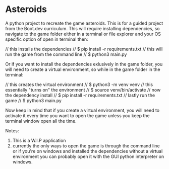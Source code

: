 # Asteroids
A python project to recreate the game asteroids. This is for a guided project from the Boot.dev curriculum.
This will require installing dependencies, so navigate to the game folder either in a terminal or file explorer
and your OS specific option of open in terminal then:

// this installs the dependencies // $ pip install -r requirements.txt
// this will run the game from the command line // $ python3 main.py

Or if you want to install the dependencies exlusively in the game folder, you will need to create a virtual 
environment, so while in the game folder in the terminal:

// this creates the virtual environment // $ python3 -m venv venv
// this essentially "turns on" the environment // $ source venv/bin/activate
// now the dependency install // $ pip install -r requirements.txt
// lastly run the game // $ python3 main.py

Now keep in mind that if you create a virtual environment, you will need to activate it every time you want to open
the game unless you keep the terminal window open all the time.

Notes:
1. This is a W.I.P application
2. currently the only ways to open the game is through the command line or if you're on windows and installed the 
dependencies without a virtual environment you can probably open it with the GUI python interpreter on windows.